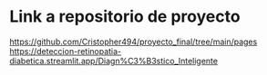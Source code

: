 # Link a repositorio de proyecto




https://github.com/Cristopher494/proyecto_final/tree/main/pages
https://deteccion-retinopatia-diabetica.streamlit.app/Diagn%C3%B3stico_Inteligente
